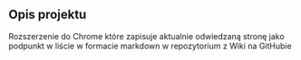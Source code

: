 
## Opis projektu
Rozszerzenie do Chrome które zapisuje aktualnie odwiedzaną stronę jako podpunkt w liście w formacie markdown w repozytorium z Wiki na GitHubie
